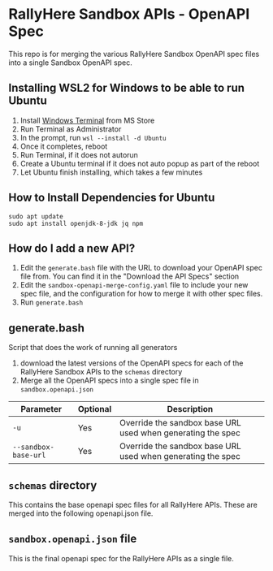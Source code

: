 # RallyHere Sandbox APIs - OpenAPI Spec

This repo is for merging the various RallyHere Sandbox OpenAPI spec files into a single Sandbox OpenAPI spec.

## Installing WSL2 for Windows to be able to run Ubuntu
1. Install [Windows Terminal](https://apps.microsoft.com/store/detail/windows-terminal/9N0DX20HK701?hl=en-us&gl=us&rtc=1) from MS Store
2. Run Terminal as Administrator
3. In the prompt, run `wsl --install -d Ubuntu`
4. Once it completes, reboot
5. Run Terminal, if it does not autorun
6. Create a Ubuntu terminal if it does not auto popup as part of the reboot
7. Let Ubuntu finish installing, which takes a few minutes

## How to Install Dependencies for Ubuntu
```
sudo apt update
sudo apt install openjdk-8-jdk jq npm
```

## How do I add a new API?
1. Edit the `generate.bash` file with the URL to download your OpenAPI spec file from.  You can find it in the "Download the API Specs" section
2. Edit the `sandbox-openapi-merge-config.yaml` file to include your new spec file, and the configuration for how to merge it with other spec files.
3. Run `generate.bash`

## generate.bash

Script that does the work of running all generators
1. download the latest versions of the OpenAPI specs for each of the RallyHere Sandbox APIs to the `schemas` directory
2. Merge all the OpenAPI specs into a single spec file in `sandbox.openapi.json`

| Parameter | Optional | Description |
| ---- | --- | --- |
| `-u` | Yes | Override the sandbox base URL used when generating the spec |
|  `--sandbox-base-url` | Yes | Override the sandbox base URL used when generating the spec |

## `schemas` directory

This contains the base openapi spec files for all RallyHere APIs.  These are merged into the following openapi.json file.

## `sandbox.openapi.json` file

This is the final openapi spec for the RallyHere APIs as a single file.
